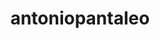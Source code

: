 ---
title: antoniopantaleo
github: https://github.com/antoniopantaleo
mode: light
transition: 3s
archetype:
- Little Bit of Everything
---